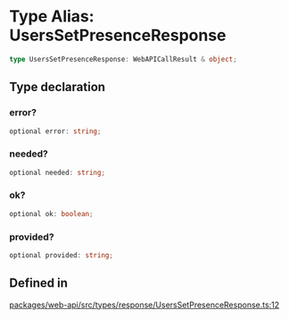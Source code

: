 # Type Alias: UsersSetPresenceResponse

```ts
type UsersSetPresenceResponse: WebAPICallResult & object;
```

## Type declaration

### error?

```ts
optional error: string;
```

### needed?

```ts
optional needed: string;
```

### ok?

```ts
optional ok: boolean;
```

### provided?

```ts
optional provided: string;
```

## Defined in

[packages/web-api/src/types/response/UsersSetPresenceResponse.ts:12](https://github.com/slackapi/node-slack-sdk/blob/main/packages/web-api/src/types/response/UsersSetPresenceResponse.ts#L12)
